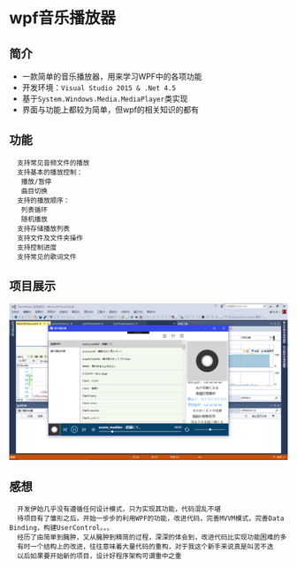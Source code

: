 # wpf音乐播放器
## 简介
* 一款简单的音乐播放器，用来学习WPF中的各项功能
* 开发环境：`Visual Studio 2015 & .Net 4.5`
* 基于`System.Windows.Media.MediaPlayer`类实现
* 界面与功能上都较为简单，但wpf的相关知识的都有

## 功能
      支持常见音频文件的播放
      支持基本的播放控制：
       播放/暂停
       曲目切换
      支持的播放顺序：
       列表循环
       随机播放
      支持存储播放列表
      支持文件及文件夹操作
      支持控制进度
      支持常见的歌词文件
      
## 项目展示
![image](https://github.com/Foggydays/wpf-music-player/blob/master/GitHubImage/Image3.png)
      
## 感想
      开发伊始几乎没有遵循任何设计模式，只为实现其功能，代码混乱不堪
      待项目有了雏形之后，开始一步步的利用WPF的功能，改进代码，完善MVVM模式，完善Data Binding，构建UserControl。。。
      经历了由简单到臃肿，又从臃肿到精简的过程，深深的体会到，改进代码比实现功能困难的多
      有时一个结构上的改进，往往意味着大量代码的重构，对于我这个新手来说真是叫苦不迭
      以后如果要开始新的项目，设计好程序架构可谓重中之重
